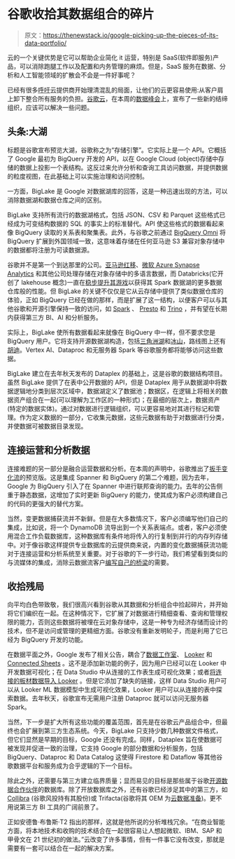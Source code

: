# 谷歌收拾其数据组合的碎片

> 原文：<https://thenewstack.io/google-picking-up-the-pieces-of-its-data-portfolio/>

云的一个关键优势是它可以帮助企业简化 it 运营，特别是 SaaS(软件即服务)产品，可以消除跑腿工作以及配置和内务管理的麻烦。但是，SaaS 服务在数据、分析和人工智能领域的扩散会不会是一件好事呢？

已经有很多[呼吁](https://www.zdnet.com/article/data-2022-outlook-part-i-will-data-clouds-get-easier-and-streaming-get-off-its-own-island/)云提供商开始理清混乱的局面，让他们的云更容易使用:从客户肩上卸下整合所有服务的负担。[谷歌云](https://cloud.google.com)，在本周的[数据峰会](https://cloudonair.withgoogle.com/events/summit-data-cloud-2022)上，宣布了一些新的结缔组织，应该可以解决一些问题。

## 头条:大湖

标题是谷歌宣布预览大湖，谷歌称之为“存储引擎”。它实际上是一个 API。它概括了 Google 最初为 BigQuery 开发的 API，以在 Google Cloud (object)存储中存储的数据上投影一个表结构。这反过来允许分析和查询工具访问数据，并提供数据的粒度视图，在此基础上可以实施治理和访问控制。

一方面，BigLake 是 Google 对数据湖库的回答，这是一种迅速出现的方法，可以消除数据湖和数据仓库之间的区别。

BigLake 支持所有流行的数据湖格式，包括 JSON、CSV 和 Parquet 这些格式已经成为可变结构数据的 SQL 的事实上的标准替代。API 使这些格式的数据看起来像 BigQuery 读取的关系表和聚集表。此外，与谷歌之前通过 [BigQuery Omni](https://cloud.google.com/blog/products/data-analytics/introducing-bigquery-omni) 将 BigQuery 扩展到外国领域一致，这意味着存储在任何亚马逊 S3 兼容对象存储中的数据都将注册为可读数据源。

谷歌并不是第一个到达那里的公司。[亚马逊红移](https://aws.amazon.com/redshift/)、[微软 Azure Synapse Analytics](https://azure.microsoft.com/en-us/services/synapse-analytics/) 和其他公司处理存储在对象存储中的多语言数据，而 Databricks(它开创了 lakehouse 概念)一直在[稳步提升其游戏](https://www.zdnet.com/article/databricks-tpc-ds-benchmark-results-and-the-analytics-platform-wars/)以获得其 Spark 数据湖的更多数据仓库般的性能。但 BigLake 的关键不仅仅是它从云存储中提供了类似数据仓库的体验，正如 BigQuery 已经在做的那样，而是扩展了这一结构，以便客户可以与其他谷歌和开源引擎保持一致的访问，如 [Spark](https://spark.apache.org/) 、 [Presto](https://prestodb.io/) 和 [Trino](https://trino.io/) ，并有望在长期内获得第三方 BI、AI 和分析服务。

实际上，BigLake 使所有数据看起来就像在 BigQuery 中一样，但不要求您是 BigQuery 用户。它将支持开源数据湖构造，包括[三角洲湖](https://delta.io/)和[冰山](https://iceberg.apache.org/)，路线图上还有[胡迪](https://hudi.apache.org/)。Vertex AI、Dataproc 和无服务器 Spark 等谷歌服务都将能够访问这些数据。

BigLake 建立在去年秋天发布的 Dataplex 的基础上，这是谷歌的数据结构项目。虽然 BigLake 提供了在表中公开数据的 API，但是 Dataplex 用于从数据湖中将数据逻辑地分类到层次区域中，数据湖定义了数据池；数据区，在逻辑上将相关的数据资产组合在一起(可以理解为工作区的一种形式)；在最细的层次上，数据资产(特定的数据实体)。通过对数据进行逻辑组织，可以更容易地对其进行标记和管理。作为定义数据的一部分，它收集元数据，这些元数据有助于对数据进行分类，并使数据可被数据目录发现。

## 连接运营和分析数据

连接难题的另一部分是融合运营数据和分析。在本周的声明中，谷歌推出了[扳手变化流](https://cloud.google.com/blog/products/databases/track-and-integrate-change-data-with-spanner-change-streams)的预览版。这是集成 Spanner 和 BigQuery 的第二个难题，因为去年，Google 为 BigQuery 引入了在 Spanner 中进行联邦查询的能力。去年的公告侧重于静态数据，这增加了实时更新 BigQuery 的能力，使其成为客户必须构建自己的代码的更强大的替代方案。

当然，变更数据捕获流并不新鲜。但是在大多数情况下，客户必须编写他们自己的集成，比如说，将一个 DynamoDB 流导出到一个关系表端点。或者，客户必须使用混合工作负载数据库，这种数据库有条件地将传入的行复制到并行的内存列存储中。对于像谷歌这样提供专业数据库的云提供商来说，内置的变化数据捕获流功能对于连接运营和分析系统至关重要。对于谷歌的下一步行动，我们希望看到类似的与流媒体的集成，消除云数据流客户[编写自己的桥梁](https://hevodata.com/learn/dataflow-to-bigquery-2-easy-steps/)的需要。

## 收拾残局

向平均白色带致敬，我们很高兴看到谷歌从其数据和分析组合中捡起碎片，并开始将它们编织在一起。在这种情况下，它扩展了对数据进行精细查看、查询和管理权限的能力，否则这些数据将被埋在云对象存储中，这是一种专为经济存储而设计的技术，但不是访问或管理的更精细方面。谷歌没有重新发明轮子，而是利用了它已经为 BigQuery 开发的功能。

在数据平面之外，Google 发布了相关公告，耦合了[数据工作室](https://datastudio.google.com/)、 [Looker](https://www.looker.com/) 和 [Connected Sheets](https://cloud.google.com/blog/products/g-suite/connected-sheets-is-generally-available) 。这不是添加新功能的例子，因为用户已经可以在 Looker 中开发数据可视化；在 Data Studio 中从连接的工作表生成可视化效果；或者[将连接的板材数据导入 Looker](https://help.looker.com/hc/en-us/articles/360023860613-How-to-use-Google-Spreadsheets-to-Input-Data-into-Looker) 。但是它添加了缺失的链接，这样 Data Studio 用户可以从 Looker ML 数据模型中生成可视化效果，Looker 用户可以从连接的表中探索数据。去年秋天，谷歌宣布无需用户注册 Dataproc 就可以访问无服务器 Spark。

当然，下一步是扩大所有这些功能的覆盖范围，首先是在谷歌云产品组合中，但最终也会扩展到第三方生态系统。今天，BigLake 只支持少数几种数据文件格式，但它们显然是早期的目标，Google 还没有完成。同样，Dataplex 旨在使数据可被发现并促进一致的治理，它支持 Google 的部分数据和分析服务，包括 BigQuery、Dataproc 和 Data Catalog 这使得 Firestore 和 Dataflow 等其他谷歌数据平台和服务成为合乎逻辑的下一个目标。

除此之外，还需要与第三方建立临界质量；显而易见的目标是那些属于谷歌[开源数据合作伙伴](https://venturebeat.com/2019/04/09/google-cloud-announces-7-open-source-partners-seoul-and-salt-lake-city-regions/)的数据库。除了开放数据库之外，还有谷歌已经涉足其中的第三方，如 [Collibra](https://www.collibra.com/) (谷歌风投持有其股份)或 Trifacta(谷歌将其 OEM 为[云数据准备](https://cloud.google.com/dataprep))。更不用说第三方 BI 工具的广阔前景了。

正如安德鲁·布鲁斯·T2 指出的那样，这就是他所说的分析堆栈冗余。“在商业智能方面，将本地技术和收购的技术结合在一起很容易让人想起微软、IBM、SAP 和甲骨文在 21 世纪初的做法。”云改变了许多事情，但有一件事它没有改变，那就是需要有一套可以结合在一起的解决方案。

<svg xmlns:xlink="http://www.w3.org/1999/xlink" viewBox="0 0 68 31" version="1.1"><title>Group</title> <desc>Created with Sketch.</desc></svg>